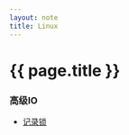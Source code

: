 ```yaml
---
layout: note 
title: Linux
---
```


{{ page.title }}
================

### 高级IO
* [记录锁](record_locking.html)